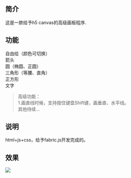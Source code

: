 ## 简介 ##
这是一款给予h5 canvas的高级画板程序.
## 功能 ##
自由绘（颜色可切换）
<br />箭头
<br />圆（椭圆、正圆）
<br />三角形（等腰、直角）
<br />正方形
<br />文字
> 高级功能：
> <br /> 1.画直线时候，支持按住键盘Shift键，画垂直、水平线。
> <br /> 其他待续...
## 说明 ##
html+js+css，给予fabric.js开发完成的。

## 效果 ##
![](https://raw.githubusercontent.com/vipstone/drawingboard/master/drawingboard/img/canvas-1.gif)



